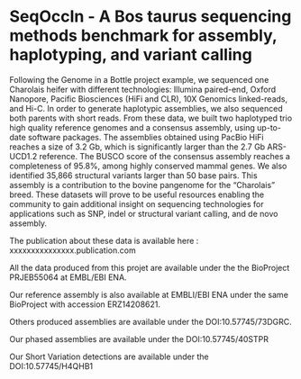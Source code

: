# SeqOccIn - A Bos taurus sequencing methods benchmark for assembly, haplotyping, and variant calling

Following the Genome in a Bottle project example, we sequenced one Charolais heifer with different technologies: Illumina paired-end, Oxford Nanopore, Pacific Biosciences (HiFi and CLR), 10X Genomics linked-reads, and Hi-C. In order to generate haplotypic assemblies, we also sequenced both parents with short reads. From these data, we built two haplotyped trio high quality reference genomes and a consensus assembly, using up-to-date software packages. The assemblies obtained using PacBio HiFi reaches a size of 3.2 Gb, which is significantly larger than the 2.7 Gb ARS-UCD1.2 reference. The BUSCO score of the consensus assembly reaches a completeness of 95.8%, among highly conserved mammal genes. We also identified 35,866 structural variants larger than 50 base pairs. This assembly is a contribution to the bovine pangenome for the “Charolais” breed.  These datasets will prove to be useful resources enabling the community to gain additional insight on sequencing technologies for applications such as SNP, indel or structural variant calling, and de novo assembly.

The publication about these data is available here : xxxxxxxxxxxxxxx.publication.com

All the data produced from this projet are available under the the BioProject PRJEB55064 at EMBL/EBI ENA.

Our reference assembly is also available at EMBLI/EBI ENA under the same BioProject with accession ERZ14208621.

Others produced assemblies are available under the DOI:10.57745/73DGRC.

Our phased assemblies are available under the DOI:10.57745/40STPR

Our Short Variation detections are available under the DOI:10.57745/H4QHB1
